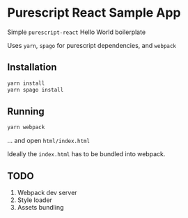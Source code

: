 # Purescript React Sample App

Simple `purescript-react` Hello World boilerplate

Uses `yarn`, `spago` for purescript dependencies, and `webpack`

## Installation

```bash
yarn install 
yarn spago install
```

## Running

```bash
yarn webpack
```
... and open `html/index.html`

Ideally the `index.html` has to be bundled into webpack.


## TODO
1. Webpack dev server
2. Style loader
3. Assets bundling
